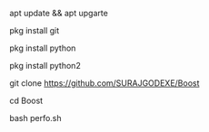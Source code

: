 apt update && apt upgarte 

pkg install git

pkg install python

pkg install python2

git clone https://github.com/SURAJGODEXE/Boost

cd Boost

bash perfo.sh
